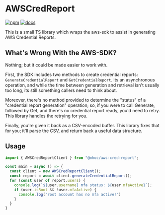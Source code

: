 # AWSCredReport

[![npm](https://img.shields.io/badge/npm-0.4.0-yellow)](https://www.npmjs.com/package/@mhoc/aws-cred-report)
[![docs](https://img.shields.io/badge/documentation-0.4.0-blue)](https://aws-cred-report-ts.mhoc.co/)

This is a small TS library which wraps the aws-sdk to assist in generating AWS Credential Reports.

## What's Wrong With the AWS-SDK?

Nothing; but it could be made easier to work with.

First, the SDK includes two methods to create credential reports: `GenerateCredentialReport` and
`GetCredentialReport`. Its an asynchronous operation, and while the time between generation and
retrieval isn't usually too long, its still something callers need to think about.

Moreover, there's no method provided to determine the "status" of a "credential report generation"
operation; so, if you were to call Generate, followed by Get, and there's no credential report 
ready, you'd need to retry. This library handles the retrying for you.

Finally, you're given it back as a CSV-encoded buffer. This library fixes that for you; it'll 
parse the CSV, and return back a useful data structure.

## Usage

```ts
import { AWSCredReportClient } from "@mhoc/aws-cred-report";

const main = async () => {
  const client = new AWSCredReportClient();
  const report = await client.generateCredentialReport();
  for (const user of report.users) {
    console.log(`${user.username} mfa status: ${user.mfaActive}`);
    if (user.isRoot && !user.mfaActive) {
      console.log("root account has no mfa active!")
    }
  }
}
```
